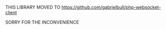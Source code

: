 THIS LIBRARY MOVED TO https://github.com/gabrielbull/php-websocket-client

SORRY FOR THE INCONVENIENCE
